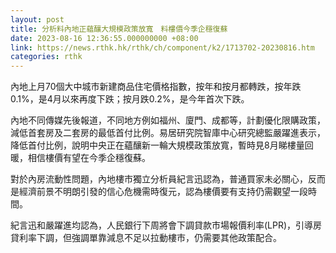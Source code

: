 ```yaml
---
layout: post
title: 分析料內地正蘊釀大規模政策放寬　料樓價今季企穩復蘇
date: 2023-08-16 12:36:55.000000000 +08:00
link: https://news.rthk.hk/rthk/ch/component/k2/1713702-20230816.htm
categories: rthk
---
```


內地上月70個大中城市新建商品住宅價格指數，按年和按月都轉跌，按年跌0.1%，是4月以來再度下跌；按月跌0.2%，是今年首次下跌。

內地不同傳媒先後報道，不同地方例如福州、廈門、成都等，計劃優化限購政策，減低首套房及二套房的最低首付比例。易居研究院智庫中心研究總監嚴躍進表示，降低首付比例，說明中央正在蘊釀新一輪大規模政策放寬，暫時見8月睇樓量回暖，相信樓價有望在今季企穩復蘇。

對於內房流動性問題，內地樓市獨立分析員紀言迅認為，普通買家未必關心，反而是經濟前景不明朗引發的信心危機需時復元，認為樓價要有支持仍需觀望一段時間。

紀言迅和嚴躍進均認為，人民銀行下周將會下調貸款市場報價利率(LPR)，引導房貸利率下調，但強調單靠減息不足以拉動樓市，仍需要其他政策配合。
